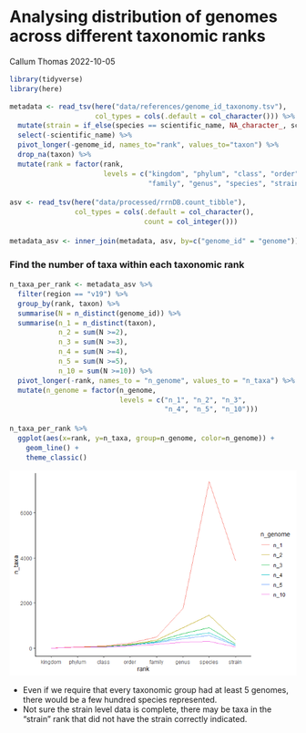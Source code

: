 Analysing distribution of genomes across different taxonomic ranks
================
Callum Thomas
2022-10-05

``` r
library(tidyverse)
library(here)
```

``` r
metadata <- read_tsv(here("data/references/genome_id_taxonomy.tsv"),
                     col_types = cols(.default = col_character())) %>% 
  mutate(strain = if_else(species == scientific_name, NA_character_, scientific_name)) %>% 
  select(-scientific_name) %>% 
  pivot_longer(-genome_id, names_to="rank", values_to="taxon") %>% 
  drop_na(taxon) %>% 
  mutate(rank = factor(rank,
                       levels = c("kingdom", "phylum", "class", "order", 
                                  "family", "genus", "species", "strain")))

asv <- read_tsv(here("data/processed/rrnDB.count_tibble"),
                col_types = cols(.default = col_character(),
                                 count = col_integer()))

metadata_asv <- inner_join(metadata, asv, by=c("genome_id" = "genome"))
```

### Find the number of taxa within each taxonomic rank

``` r
n_taxa_per_rank <- metadata_asv %>% 
  filter(region == "v19") %>% 
  group_by(rank, taxon) %>% 
  summarise(N = n_distinct(genome_id)) %>% 
  summarise(n_1 = n_distinct(taxon),
            n_2 = sum(N >=2),
            n_3 = sum(N >=3),
            n_4 = sum(N >=4),
            n_5 = sum(N >=5),
            n_10 = sum(N >=10)) %>% 
  pivot_longer(-rank, names_to = "n_genome", values_to = "n_taxa") %>% 
  mutate(n_genome = factor(n_genome, 
                           levels = c("n_1", "n_2", "n_3",
                                      "n_4", "n_5", "n_10")))
  
n_taxa_per_rank %>% 
  ggplot(aes(x=rank, y=n_taxa, group=n_genome, color=n_genome)) +
    geom_line() +
    theme_classic()
```

![](2022-10-05_taxa_representation_files/figure-gfm/n_taxa_per_rank-1.png)<!-- -->

-   Even if we require that every taxonomic group had at least 5
    genomes, there would be a few hundred species represented.
-   Not sure the strain level data is complete, there may be taxa in the
    “strain” rank that did not have the strain correctly indicated.
